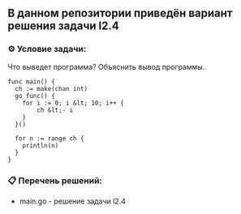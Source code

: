 ## В данном репозитории приведён вариант решения задачи l2.4  

### ⚙️ Условие задачи:  

Что выведет программа?
Объяснить вывод программы.

    func main() {
      ch := make(chan int)
      go func() {
        for i := 0; i &lt; 10; i++ {
            ch &lt;- i
        }
      }()
  
      for n := range ch {
        println(n)
      }
    }
    
### 📋 Перечень решений:

- main.go - решение задачи l2.4  
